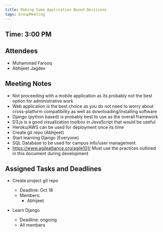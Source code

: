 ```yaml
---
title: Making Some Application Based Decisions
tags: GroupMeeting
---
```


## Time: 3:00 PM

## Attendees
- Muhammad Farooq
- Abhijeet Jagdev

## Meeting Notes
- Not proceeding with a mobile application as its probably not the best option for administrative work
- Web application is the best choice as you do not need to worry about cross-platform compatibility as well as downloading/installing software
- Django (python based) is probably best to use as the overall framework
- D3.js is a good visualization toolbox in JavaScript that would be useful
- Heroku/AWS can be used for deployment once its time
- Create git repo (Abhijeet)
- Start learning Django (Everyone)
- SQL Database to be used for campus info/user management
- https://www.agilealliance.org/agile101/ Must use the practices outlined in this document during development

## Assigned Tasks and Deadlines
- Create project git repo
    - Deadline: Oct 18
    - Members:
        - Abhijeet

- Learn Django
    - Deadline: ongoing
    - All members